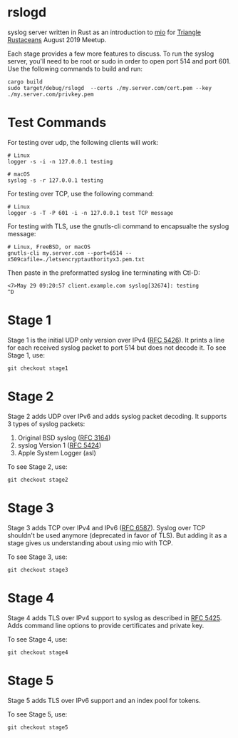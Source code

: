 # rslogd
syslog server written in Rust as an introduction to [mio](https://github.com/tokio-rs/mio) for [Triangle Rustaceans](https://www.meetup.com/triangle-rustaceans/events/mfglwpyzlbjc/) August 2019 Meetup.

Each stage provides a few more features to discuss. To run the syslog server, you'll need to be root or sudo in order to open port 514 and port 601. Use the following commands to build and run:

```
cargo build
sudo target/debug/rslogd  --certs ./my.server.com/cert.pem --key ./my.server.com/privkey.pem
```

Test Commands
=============
For testing over udp, the following clients will work:

```
# Linux
logger -s -i -n 127.0.0.1 testing

# macOS
syslog -s -r 127.0.0.1 testing
```

For testing over TCP, use the following command:

```
# Linux
logger -s -T -P 601 -i -n 127.0.0.1 test TCP message
```

For testing with TLS, use the gnutls-cli command to encapsualte the syslog message:

```
# Linux, FreeBSD, or macOS
gnutls-cli my.server.com --port=6514 --x509cafile=./letsencryptauthorityx3.pem.txt
```

Then paste in the preformatted syslog line terminating with Ctl-D:

```
<7>May 29 09:20:57 client.example.com syslog[32674]: testing
^D
```

Stage 1
=======
Stage 1 is the initial UDP only version over IPv4 ([RFC 5426](https://tools.ietf.org/html/rfc5426)). It prints a line for each received syslog packet to port 514 but does not decode it. To see Stage 1, use:

```
git checkout stage1
```

Stage 2
=======
Stage 2 adds UDP over IPv6 and adds syslog packet decoding. It supports 3 types of syslog packets:

1. Original BSD syslog ([RFC 3164](https://tools.ietf.org/html/rfc3164))
2. syslog Version 1 ([RFC 5424](https://tools.ietf.org/html/rfc5424))
3. Apple System Logger (asl)

To see Stage 2, use:

```
git checkout stage2
```

Stage 3
=======
Stage 3 adds TCP over IPv4 and IPv6 ([RFC 6587](https://tools.ietf.org/html/rfc6587)). Syslog over TCP shouldn't be used anymore (deprecated in favor of TLS). But adding it as a stage gives us understanding about using mio with TCP.

To see Stage 3, use:

```
git checkout stage3
```

Stage 4
=======
Stage 4 adds TLS over IPv4 support to syslog as described in [RFC 5425](https://tools.ietf.org/html/rfc5425). Adds command line options to provide certificates and private key.

To see Stage 4, use:

```
git checkout stage4
```

Stage 5
=======
Stage 5 adds TLS over IPv6 support and an index pool for tokens.

To see Stage 5, use:

```
git checkout stage5
```
